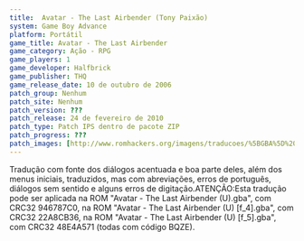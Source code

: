 ```yaml
---
title:  Avatar - The Last Airbender (Tony Paixão)
system: Game Boy Advance
platform: Portátil
game_title: Avatar - The Last Airbender
game_category: Ação - RPG
game_players: 1
game_developer: Halfbrick
game_publisher: THQ
game_release_date: 10 de outubro de 2006
patch_group: Nenhum
patch_site: Nenhum
patch_version: ???
patch_release: 24 de fevereiro de 2010
patch_type: Patch IPS dentro de pacote ZIP
patch_progress: ???
patch_images: [http://www.romhackers.org/imagens/traducoes/%5BGBA%5D%20Avatar%20-%20The%20Last%20Airbender%20-%20Tony%20Paixao%20-%201.png,http://www.romhackers.org/imagens/traducoes/%5BGBA%5D%20Avatar%20-%20The%20Last%20Airbender%20-%20Tony%20Paixao%20-%202.png,http://www.romhackers.org/imagens/traducoes/%5BGBA%5D%20Avatar%20-%20The%20Last%20Airbender%20-%20Tony%20Paixao%20-%203.png]
---
```

Tradução com fonte dos diálogos acentuada e boa parte deles, além dos menus iniciais, traduzidos, mas com abreviações, erros de português, diálogos sem sentido e alguns erros de digitação.ATENÇÃO:Esta tradução pode ser aplicada na ROM "Avatar - The Last Airbender (U).gba", com CRC32 946787C0, na ROM "Avatar - The Last Airbender (U) [f_4].gba", com CRC32 22A8CB36, na ROM "Avatar - The Last Airbender (U) [f_5].gba", com CRC32 48E4A571 (todas com código BQZE).